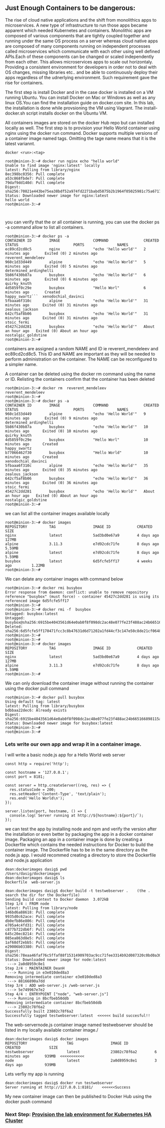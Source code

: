
## Just Enough Containers to be dangerous:

The rise of cloud native applications and the shift from monolithics apps to microservices. A new type of infrastructure to run those apps became apparent which needed Kubernetes and containers. 
Monolithic apps are composed of various components that are tightly coupled together and running under the same OS process on a server whereas cloud native apps are composed of many components running on independent processes called microservices which communicate with each other using well defined APIs.Each of these components can be changed or scaled independently from each other. This allows microservices apps to scale out horizontaly.
Providing a consistent environment for developers in order not to deal with OS changes, missing libraries etc.. and be able to continuously deploy their apps regardless of the udnerlying environment. Such requirement gave the rise for containers.

The first step is install Docker and in the case docker is installed on a VM running Ubuntu. You can install Docker on Mac or Windows as well as any linux OS.You can find the installation guide on docker.com site.
In this lab, the installation is done while provsioning the VM using Vagrant. The install-docker.sh script installs docker on the Ubuntu VM.

All containers images are stored on the docker Hub repo but can installed locally as well. 
The first step is to provision your Hello World container using nginx using the docker run command. Docker supports multiple versions of a container image named tags. Omitting the tage name means that it is the latest variannt.
```
docker <run>:<tag>
```


```
root@minion-3:~# docker run nginx echo "hello world"
Unable to find image 'nginx:latest' locally
latest: Pulling from library/nginx
8ec398bc0356: Pull complete
a53c868fbde7: Pull complete
79daf9dd140d: Pull complete
Digest: sha256:70821e443be75ea38bdf52a974fd2271babd5875b2b1964f05025981c75a6717
Status: Downloaded newer image for nginx:latest
hello world
root@minion-3:~#



```
you can verify that the or all container is running, you can use the docker ps -a command allow to list all containers.

```
root@minion-3:~# docker ps -a
CONTAINER ID        IMAGE               COMMAND                CREATED             STATUS                         PORTS               NAMES
ec89cd2cd8c5        nginx               "echo 'hello world'"   2 minutes ago       Exited (0) 2 minutes ago                           reverent_mendeleev
960c1d33d449        alpine              "echo 'Hello World'"   5 minutes ago       Exited (0) 5 minutes ago                           determined_ardinghelli
5b86f430b87a        busybox             "echo 'Hello World'"   6 minutes ago       Exited (0) 6 minutes ago                           quirky_knuth
4d5859f0c29e        busybox             "Hello Worl"           6 minutes ago       Created                                            happy_swartz```  xenodochial_davinci
5fbaaa6f310c        alpine              "echo 'Hello World'"   31 minutes ago      Exited (0) 31 minutes ago                          zealous_jackson
642cf5af8b06        busybox             "echo 'Hello World'"   31 minutes ago      Exited (0) 31 minutes ago                          stoic_fermi
45427c2dd281        busybox             "echo 'Hello World'"   About an hour ago   Exited (0) About an hour ago                       nostalgic_goldstine
root@minion-3:~#

```
containers are assigned a random NAME and ID ie reverent_mendeleev and ec89cd2cd8c5. This ID and NAME are important as they will be needed to perform administration on the container. The NAME can be reconfigured to a simpler name.

A container can be deleted using the docker rm command using the name or ID. Relisting the containers confirm that the container has been deleted

```
root@minion-3:~# docker rm  reverent_mendeleev
reverent_mendeleev
root@minion-3:~#
root@minion-3:~# docker ps -a
CONTAINER ID        IMAGE               COMMAND                CREATED             STATUS                         PORTS               NAMES
960c1d33d449        alpine              "echo 'Hello World'"   9 minutes ago       Exited (0) 9 minutes ago                           determined_ardinghelli
5b86f430b87a        busybox             "echo 'Hello World'"   10 minutes ago      Exited (0) 10 minutes ago                          quirky_knuth
4d5859f0c29e        busybox             "Hello Worl"           10 minutes ago      Created                                            happy_swartz
b77066462f30        busybox             "Hello World"          10 minutes ago      Created                                            xenodochial_davinci
5fbaaa6f310c        alpine              "echo 'Hello World'"   35 minutes ago      Exited (0) 35 minutes ago                          zealous_jackson
642cf5af8b06        busybox             "echo 'Hello World'"   36 minutes ago      Exited (0) 36 minutes ago                          stoic_fermi
45427c2dd281        busybox             "echo 'Hello World'"   About an hour ago   Exited (0) About an hour ago                       nostalgic_goldstine
root@minion-3:~#

```
we can list all the container images available locally
```
root@minion-3:~# docker images
REPOSITORY          TAG                 IMAGE ID            CREATED             SIZE
nginx               latest              5ad3bd0e67a9        4 days ago          127MB
alpine              3.11.3              e7d92cdc71fe        8 days ago          5.59MB
alpine              latest              e7d92cdc71fe        8 days ago          5.59MB
busybox             latest              6d5fcfe5ff17        4 weeks ago         1.22MB
root@minion-3:~#
```

We can delate any container images with command below
```
root@minion-3:~# docker rmi busybox
Error response from daemon: conflict: unable to remove repository reference "busybox" (must force) - container 45427c2dd281 is using its referenced image 6d5fcfe5ff17
root@minion-3:~#
root@minion-3:~# docker rmi -f  busybox
Untagged: busybox:latest
Untagged: busybox@sha256:6915be4043561d64e0ab0f8f098dc2ac48e077fe23f488ac24b665166898115a
Deleted: sha256:6d5fcfe5ff170471fcc3c8b47631d6d71202a1fd44cf3c147e50c8de21cf0648
root@minion-3:~#
root@minion-3:~#
root@minion-3:~# docker images
REPOSITORY          TAG                 IMAGE ID            CREATED             SIZE
nginx               latest              5ad3bd0e67a9        4 days ago          127MB
alpine              3.11.3              e7d92cdc71fe        8 days ago          5.59MB
root@minion-3:~#

```
We can only download the container image without running the container using the docker pull command
```
root@minion-3:~# docker pull busybox
Using default tag: latest
latest: Pulling from library/busybox
bdbbaa22dec6: Already exists
Digest: sha256:6915be4043561d64e0ab0f8f098dc2ac48e077fe23f488ac24b665166898115a
Status: Downloaded newer image for busybox:latest
root@minion-3:~#
root@minion-3:~#

```
### Lets write our own app and wrap it in a container image.

I will write a basic node.js app for a Hello World web server

```
const http = require('http');

const hostname = '127.0.0.1';
const port = 8181;

const server = http.createServer((req, res) => {
  res.statusCode = 200;
  res.setHeader('Content-Type', 'text/plain');
  res.end('Hello World\n');
});

server.listen(port, hostname, () => {
  console.log(`Server running at http://${hostname}:${port}/`);
});

```
we can test the app by installing node and npm and verify the version after the installation or even better by packaging the app in a docker container image. Packaging an app in a container image is done by creating a Dockerfile which contains the needed instructions for Docker to build the container image. The Dockerfile has to be in the same directory as the node.js app.
I would recommed creating a directory to store the Dockerfile and node.js application

```
dean:dockerimages dasig$ pwd
/Users/dasig/dockerimages
dean:dockerimages dasig$ ls
Dockerfile	web-server.js
```
```
dean:dockerimages dasig$ docker build -t testwebserver .    (the . search the dir for the Dockerfile)
Sending build context to Docker daemon  3.072kB
Step 1/4 : FROM node
latest: Pulling from library/node
146bd6a88618: Pull complete 
9935d0c62ace: Pull complete 
db0efb86e806: Pull complete 
e705a4c4fd31: Pull complete 
c877b722db6f: Pull complete 
645c20ec8214: Pull complete 
085ea863d8e5: Pull complete 
1af68df2ebb5: Pull complete 
e29006b03380: Pull complete 
Digest: sha256:78eaa46faf76c5ffaf88f15314909703ac9cc71fee3314b92d087320c0bd0a30
Status: Downloaded newer image for node:latest
 ---> 2a0d8959c8e1
Step 2/4 : MAINTAINER DeanH
 ---> Running in e3e010ded8a3
Removing intermediate container e3e010ded8a3
 ---> 88166890a7dd
Step 3/4 : ADD web-server.js /web-server.js
 ---> 5e749967e7e2
Step 4/4 : ENTRYPOINT ["node", "web-server.js"]
 ---> Running in 8bcfbeb50ddb
Removing intermediate container 8bcfbeb50ddb
 ---> 23802c78f6a2
Successfully built 23802c78f6a2
Successfully tagged testwebserver:latest  <<<<<< build succesful!!

```
The web-servernode.js container image named testwebserver should be listed in my locally available container image./
```
dean:dockerimages dasig$ docker images
REPOSITORY                  TAG                 IMAGE ID            CREATED             SIZE
testwebserver               latest              23802c78f6a2        6 minutes ago       939MB  <<<<<<<<<<<
node                        latest              2a0d8959c8e1        3 days ago          939MB

```
Lets verfiy my app is running

```
dean:dockerimages dasig$ docker run testwebserver
Server running at http://127.0.0.1:8181/    <<<<<<Success

```
My new container image can then be published to Docker Hub using the docker push command

















### Next Step: [Provision the lab environment for Kubernetes HA Cluster](Provision-the-Kubernetes-environment.md)

